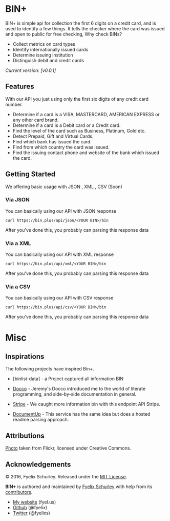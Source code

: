 BIN+
=======

BIN+ is simple api for collection the first 6 digits on a credit card, and is used to identify a few things. It tells the checker where the card was issued and open to public for free checking,
Why check BINs? 

 * Collect metrics on card types
 * Identify internationally issued cards
 * Determine issuing institution
 * Distinguish debit and credit cards

*Current version: [v0.0.1]*

Features
---------------
With our API you just using only the first six digits of any credit card number.

* Determine if a card is a VISA, MASTERCARD, AMERICAN EXPRESS or any other card brand.
* Determine if a card is a Debit card or a Credit card.
* Find the level of the card such as Business, Platinum, Gold etc.
* Detect Prepaid, Gift and Virtual Cards.
* Find which bank has issued the card.
* Find from which country the card was issued.
* Find the issuing contact phone and website of the bank which issued the card.

Getting Started
---------------
We offering basic usage with JSON , XML , CSV (Soon)
### Via JSON

You can basically using our API with JSON response 

``` curl
curl https://bin.plus/api/json/<YOUR BIN>/bin
```

After you've done this, you probably can parsing this response data

### Via a XML

You can basically using our API with XML response 

``` curl
curl https://bin.plus/api/xml/<YOUR BIN>/bin
```

After you've done this, you probably can parsing this response data

### Via a CSV

You can basically using our API with CSV response 

``` curl
curl https://bin.plus/api/csv/<YOUR BIN>/bin
```

After you've done this, you probably can parsing this response data

Misc
====

Inspirations
------------

The following projects have inspired Bin+.

 * [binlist-data] - a Project captured all information BIN

 * [Docco] - Jeremy's Docco introduced me to the world of literate programming,
 and side-by-side documentation in general.

 * [Stripe] - We caught more information bin with this endpoint API Stripe.

 * [DocumentUp] - This service has the same idea but does a hosted readme 
 parsing approach.

Attributions
------------

[Photo](http://www.flickr.com/photos/doug88888/2953428679/) taken from Flickr,
licensed under Creative Commons.

Acknowledgements
----------------

© 2016, Fyelix Schurley. Released under the [MIT 
License](http://www.opensource.org/licenses/mit-license.php).

**BIN+** is authored and maintained by [Fyelix Schurley][rsc] with help from its 
[contributors][c].

 * [My website](http://fyel.us) (fyel.us)
 * [Github](http://github.com/fyelix) (@fyelix)
 * [Twitter](http://twitter.com/fyelixs) (@fyelixs)

[rsc]: http://fyel.us
[c]:   http://github.com/fyelix/binplus/contributors

[GitHub API]: http://github.com/api
[marked]: https://github.com/chjj/marked
[Backbone.js]: http://backbonejs.org
[dox]: https://github.com/visionmedia/dox
[Stripe]: https://stripe.com/docs/api
[Docco]: http://jashkenas.github.com/docco
[GitHub pages]: https://pages.github.com
[fences]:https://help.github.com/articles/github-flavored-markdown#syntax-highlighting
[DocumentUp]: http://documentup.com
